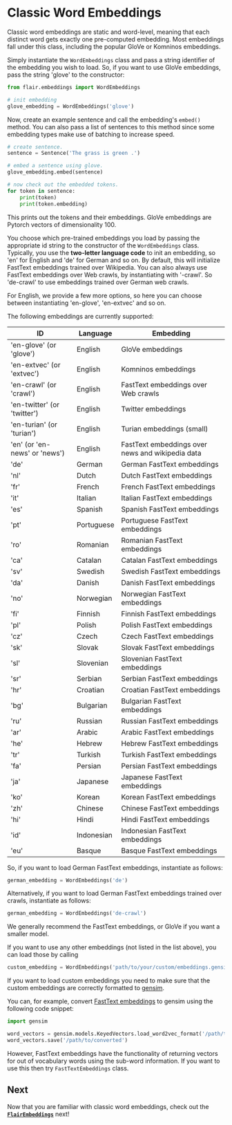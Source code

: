 # Classic Word Embeddings

Classic word embeddings are static and word-level, meaning that each distinct word gets exactly one pre-computed
embedding. Most embeddings fall under this class, including the popular GloVe or Komninos embeddings.

Simply instantiate the `WordEmbeddings` class and pass a string identifier of the embedding you wish to load. So, if
you want to use GloVe embeddings, pass the string 'glove' to the constructor:

```python
from flair.embeddings import WordEmbeddings

# init embedding
glove_embedding = WordEmbeddings('glove')
```
Now, create an example sentence and call the embedding's `embed()` method. You can also pass a list of sentences to
this method since some embedding types make use of batching to increase speed.

```python
# create sentence.
sentence = Sentence('The grass is green .')

# embed a sentence using glove.
glove_embedding.embed(sentence)

# now check out the embedded tokens.
for token in sentence:
    print(token)
    print(token.embedding)
```

This prints out the tokens and their embeddings. GloVe embeddings are Pytorch vectors of dimensionality 100.

You choose which pre-trained embeddings you load by passing the appropriate
id string to the constructor of the `WordEmbeddings` class. Typically, you use
the **two-letter language code** to init an embedding, so 'en' for English and
'de' for German and so on. By default, this will initialize FastText embeddings trained over Wikipedia.
You can also always use FastText embeddings over Web crawls, by instantiating with '-crawl'. So 'de-crawl'
to use embeddings trained over German web crawls.

For English, we provide a few more options, so
here you can choose between instantiating 'en-glove', 'en-extvec' and so on.

The following embeddings are currently supported:

| ID | Language | Embedding |
| ------------- | -------------  | ------------- |
| 'en-glove' (or 'glove') | English | GloVe embeddings |
| 'en-extvec' (or 'extvec') | English |Komninos embeddings |
| 'en-crawl' (or 'crawl')  | English | FastText embeddings over Web crawls |
| 'en-twitter' (or 'twitter')  | English | Twitter embeddings |
| 'en-turian' (or 'turian')  | English | Turian embeddings (small) |
| 'en' (or 'en-news' or 'news')  |English | FastText embeddings over news and wikipedia data |
| 'de' | German |German FastText embeddings |
| 'nl' | Dutch | Dutch FastText embeddings |
| 'fr' | French | French FastText embeddings |
| 'it' | Italian | Italian FastText embeddings |
| 'es' | Spanish | Spanish FastText embeddings |
| 'pt' | Portuguese | Portuguese FastText embeddings |
| 'ro' | Romanian | Romanian FastText embeddings |
| 'ca' | Catalan | Catalan FastText embeddings |
| 'sv' | Swedish | Swedish FastText embeddings |
| 'da' | Danish | Danish FastText embeddings |
| 'no' | Norwegian | Norwegian FastText embeddings |
| 'fi' | Finnish | Finnish FastText embeddings |
| 'pl' | Polish | Polish FastText embeddings |
| 'cz' | Czech | Czech FastText embeddings |
| 'sk' | Slovak | Slovak FastText embeddings |
| 'sl' | Slovenian | Slovenian FastText embeddings |
| 'sr' | Serbian | Serbian FastText embeddings |
| 'hr' | Croatian | Croatian FastText embeddings |
| 'bg' | Bulgarian | Bulgarian FastText embeddings |
| 'ru' | Russian | Russian FastText embeddings |
| 'ar' | Arabic | Arabic FastText embeddings |
| 'he' | Hebrew | Hebrew FastText embeddings |
| 'tr' | Turkish | Turkish FastText embeddings |
| 'fa' | Persian | Persian FastText embeddings |
| 'ja' | Japanese | Japanese FastText embeddings |
| 'ko' | Korean | Korean FastText embeddings |
| 'zh' | Chinese | Chinese FastText embeddings |
| 'hi' | Hindi | Hindi FastText embeddings |
| 'id' | Indonesian | Indonesian FastText embeddings |
| 'eu' | Basque | Basque FastText embeddings |

So, if you want to load German FastText embeddings, instantiate as follows:

```python
german_embedding = WordEmbeddings('de')
```

Alternatively, if you want to load German FastText embeddings trained over crawls, instantiate as follows:

```python
german_embedding = WordEmbeddings('de-crawl')
```

We generally recommend the FastText embeddings, or GloVe if you want a smaller model.

If you want to use any other embeddings (not listed in the list above), you can load those by calling
```python
custom_embedding = WordEmbeddings('path/to/your/custom/embeddings.gensim')
```
If you want to load custom embeddings you need to make sure that the custom embeddings are correctly formatted to
[gensim](https://radimrehurek.com/gensim/models/word2vec.html).

You can, for example, convert [FastText embeddings](https://fasttext.cc/docs/en/crawl-vectors.html) to gensim using the
following code snippet:
```python
import gensim

word_vectors = gensim.models.KeyedVectors.load_word2vec_format('/path/to/fasttext/embeddings.txt', binary=False)
word_vectors.save('/path/to/converted')
```

However, FastText embeddings have the functionality of returning vectors for out of vocabulary words using the sub-word information. If you want to use this then try `FastTextEmbeddings` class.

## Next

Now that you are familiar with classic word embeddings, check 
out the [**`FlairEmbeddings`**](/resources/docs/embeddings/FLAIR_EMBEDDINGS.md) next!
